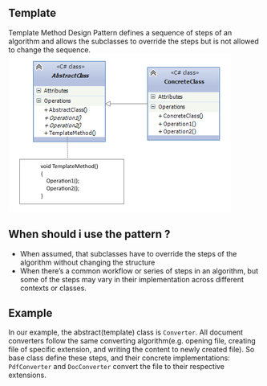 ## Template
Template Method Design Pattern defines a sequence of steps of an algorithm and allows the subclasses to override
the steps but is not allowed to change the sequence.
![img.png](assets/img.png)

## When should i use the pattern ?
* When assumed, that subclasses have to override the steps of the algorithm without changing the structure
* When there’s a common workflow or series of steps in an algorithm, but some of the steps may vary in their implementation across different contexts or classes.

## Example
In our example, the abstract(template) class is `Converter`. All document converters follow the same converting
algorithm(e.g. opening file, creating file of specific extension, and writing the content to newly created file).
So base class define these steps, and their concrete implementations: `PdfConverter` and `DocConverter` convert
the file to their respective extensions. 



